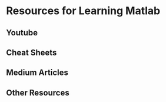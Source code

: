 # Resources for Learning Matlab

## Youtube

## Cheat Sheets

## Medium Articles

## Other Resources